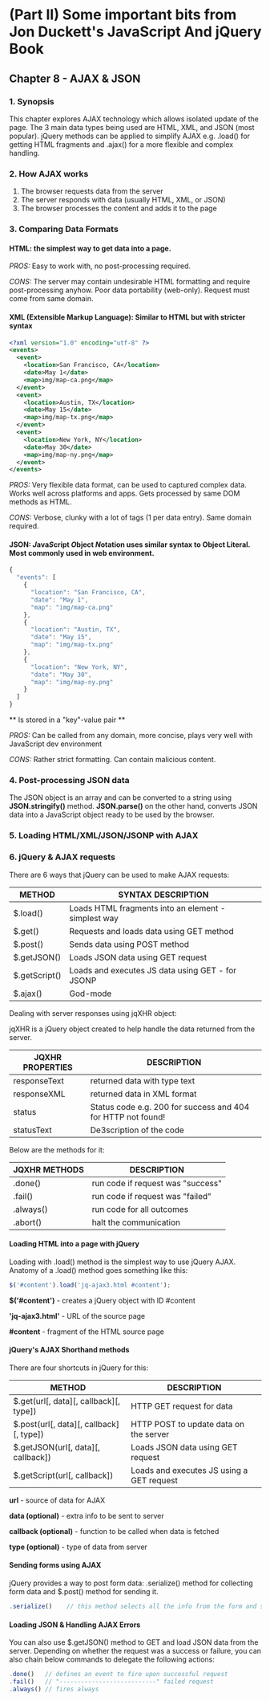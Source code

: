 # (Part II) Some important bits from Jon Duckett's JavaScript And jQuery Book
## Chapter 8 - AJAX & JSON

### 1. Synopsis
This chapter explores AJAX technology which allows isolated update of the page. The 3 main data types being used are HTML, XML, and JSON (most popular). jQuery methods can be applied to simplify AJAX e.g. .load() for getting HTML fragments and .ajax() for a more flexible and complex handling.

### 2. How AJAX works
1. The browser requests data from the server
2. The server responds with data (usually HTML, XML, or JSON)
3. The browser processes the content and adds it to the page

### 3. Comparing Data Formats

#### HTML: the simplest way to get data into a page.

*PROS:* Easy to work with, no post-processing required.

*CONS:* The server may contain undesirable HTML formatting and require post-processing anyhow. Poor data portability (web-only). Request must come from same domain.

#### XML (Extensible Markup Language): Similar to HTML but with stricter syntax

```XML
<?xml version="1.0" encoding="utf-8" ?>
<events>
  <event>
    <location>San Francisco, CA</location>
    <date>May 1</date>
    <map>img/map-ca.png</map>
  </event>
  <event>
    <location>Austin, TX</location>
    <date>May 15</date>
    <map>img/map-tx.png</map>
  </event>
  <event>
    <location>New York, NY</location>
    <date>May 30</date>
    <map>img/map-ny.png</map>
  </event>
</events>
```

*PROS:* Very flexible data format, can be used to captured complex data. Works well across platforms and apps. Gets processed by same DOM methods as HTML.

*CONS:* Verbose, clunky with a lot of tags (1 per data entry). Same domain required.

#### JSON: *J*ava*S*cript *O*bject *N*otation uses similar syntax to Object Literal. Most commonly used in web environment.

```JavaScript
{
  "events": [
    {
      "location": "San Francisco, CA",
      "date": "May 1",
      "map": "img/map-ca.png"
    },
    {
      "location": "Austin, TX",
      "date": "May 15",
      "map": "img/map-tx.png"
    },
    {
      "location": "New York, NY",
      "date": "May 30",
      "map": "img/map-ny.png"
    }
  ]
}
```
** Is stored in a "key"-value pair **

*PROS:* Can be called from any domain, more concise, plays very well with JavaScript dev environment

*CONS:* Rather strict formatting. Can contain malicious content.

### 4. Post-processing JSON data

The JSON object is an array and can be converted to a string using **JSON.stringify()** method. **JSON.parse()** on the other hand, converts JSON data into a JavaScript object ready to be used by the browser.

### 5. Loading HTML/XML/JSON/JSONP with AJAX

### 6. jQuery & AJAX requests

There are 6 ways that jQuery can be used to make AJAX requests:

METHOD | SYNTAX DESCRIPTION
------------ | -------------
$.load() | Loads HTML fragments into an element - simplest way
$.get() | Requests and loads data using GET method
$.post() | Sends data using POST method
$.getJSON() | Loads JSON data using GET request
$.getScript() | Loads and executes JS data using GET - for JSONP
$.ajax() | God-mode

Dealing with server responses using jqXHR object:

jqXHR is a jQuery object created to help handle the data returned from the server.

JQXHR PROPERTIES | DESCRIPTION
---------------- | -------------
responseText | returned data with type text
responseXML | returned data in XML format
status |  Status code e.g. 200 for success and 404 for HTTP not found!
statusText | De3scription of the code

Below are the methods for it:

JQXHR METHODS | DESCRIPTION
------------- | -------------
.done() | run code if request was "success"
.fail() | run code if request was "failed"
.always() | run code for all outcomes
.abort() | halt the communication

#### Loading HTML into a page with jQuery

Loading with .load() method is the simplest way to use jQuery AJAX. Anatomy of a .load() method goes something like this:

```JavaScript
$('#content').load('jq-ajax3.html #content');
```
**$('#content')**   - creates a jQuery object with ID #content

**'jq-ajax3.html'** - URL of the source page

**#content**        - fragment of the HTML source page

#### jQuery's AJAX Shorthand methods

There are four shortcuts in jQuery for this:

METHOD | DESCRIPTION
------ | ------------
$.get(url[, data][, callback][, type])  | HTTP GET request for data
$.post(url[, data][, callback][, type]) | HTTP POST to update data on the server
$.getJSON(url[, data][, callback])  | Loads JSON data using GET request
$.getScript(url[, callback])  | Loads and executes JS using a GET request

**url**       - source of data for AJAX

**data (optional)**      - extra info to be sent to server

**callback (optional)**  - function to be called when data is fetched

**type (optional)**      - type of data from server

#### Sending forms using AJAX

jQuery provides a way to post form data: .serialize() method for collecting form data and $.post() method for sending it.

```JavaScript
.serialize()    // this method selects all the info from the form and stringify it. Best used with <form> element and its children.
```
#### Loading JSON & Handling AJAX Errors

You can also use $.getJSON() method to GET and load JSON data from the server. Depending on whether the request was a success or failure, you can also chain below commands to delegate the following actions:

```JavaScript
.done()   // defines an event to fire upon successful request
.fail()   // "---------------------------" failed request
.always() // fires always
```
